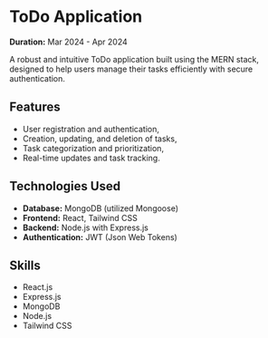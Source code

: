 # ToDo Application

**Duration:** Mar 2024 - Apr 2024

A robust and intuitive ToDo application built using the MERN stack, designed to help users manage their tasks efficiently with secure authentication.

## Features
- User registration and authentication,
- Creation, updating, and deletion of tasks,
- Task categorization and prioritization,
- Real-time updates and task tracking.

## Technologies Used
- **Database:** MongoDB (utilized Mongoose)
- **Frontend:** React, Tailwind CSS
- **Backend:** Node.js with Express.js
- **Authentication:** JWT (Json Web Tokens)

## Skills
- React.js
- Express.js
- MongoDB
- Node.js
- Tailwind CSS
